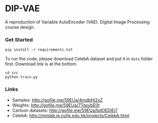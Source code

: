 # DIP-VAE
A reproduction of Variable AutoEncoder (VAE). Digital Image Processing course design.
### Get Started

```shell
pip install -r requirements.txt
```

To run the code, please download CelebA dataset and put it in `data` folder first. Download link is at the bottom.

```shell
cd src
python train.py
```



### Links

+ Samples: http://gofile.me/59EUa/4mdbHj2xZ
+ Weights: http://gofile.me/59EUa/7TqsybE0t
+ Cartoon datasets: http://gofile.me/59EUa/bdOEDlEj7
+ CelebA: http://mmlab.ie.cuhk.edu.hk/projects/CelebA.html